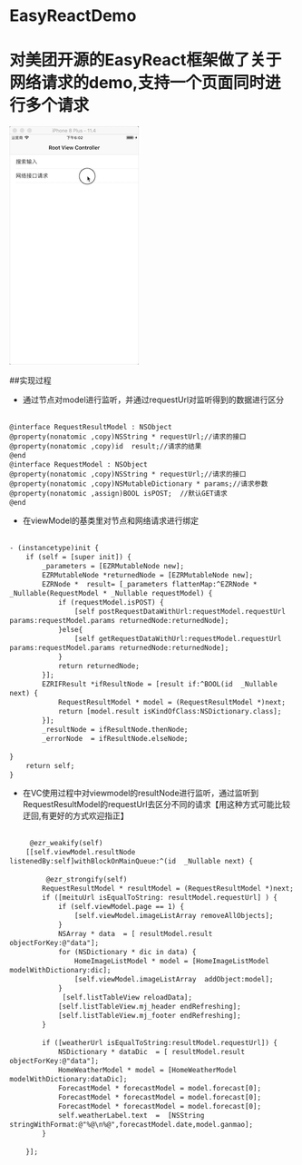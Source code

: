 # EasyReactDemo

# 对美团开源的EasyReact框架做了关于网络请求的demo,支持一个页面同时进行多个请求


![image](https://github.com/cheniOS/EasyReactDemo/blob/master/yulan.gif)

##实现过程
* 通过节点对model进行监听，并通过requestUrl对监听得到的数据进行区分
<pre><code>
@interface RequestResultModel : NSObject
@property(nonatomic ,copy)NSString * requestUrl;//请求的接口
@property(nonatomic ,copy)id  result;//请求的结果
@end
@interface RequestModel : NSObject
@property(nonatomic ,copy)NSString * requestUrl;//请求的接口
@property(nonatomic ,copy)NSMutableDictionary * params;//请求参数
@property(nonatomic ,assign)BOOL isPOST;  //默认GET请求
@end
</code></pre>

* 在viewModel的基类里对节点和网络请求进行绑定
<pre><code>
- (instancetype)init {
    if (self = [super init]) {
        _parameters = [EZRMutableNode new];
        EZRMutableNode *returnedNode = [EZRMutableNode new];
        EZRNode *  result= [_parameters flattenMap:^EZRNode * _Nullable(RequestModel * _Nullable requestModel) {
            if (requestModel.isPOST) {
                [self postRequestDataWithUrl:requestModel.requestUrl params:requestModel.params returnedNode:returnedNode];
            }else{
                [self getRequestDataWithUrl:requestModel.requestUrl params:requestModel.params returnedNode:returnedNode];
            }
            return returnedNode;
        }];
        EZRIFResult *ifResultNode = [result if:^BOOL(id  _Nullable next) {
            RequestResultModel * model = (RequestResultModel *)next;
            return [model.result isKindOfClass:NSDictionary.class];
        }];
        _resultNode = ifResultNode.thenNode;
        _errorNode  = ifResultNode.elseNode;
  
}
    return self;
}
</code></pre>
 
 * 在VC使用过程中对viewmodel的resultNode进行监听，通过监听到RequestResultModel的requestUrl去区分不同的请求【用这种方式可能比较迂回,有更好的方式欢迎指正】
 <pre><code>
     @ezr_weakify(self)
    [[self.viewModel.resultNode listenedBy:self]withBlockOnMainQueue:^(id  _Nullable next) {
        
         @ezr_strongify(self)
        RequestResultModel * resultModel = (RequestResultModel *)next;
        if ([meituUrl isEqualToString: resultModel.requestUrl] ) {
            if (self.viewModel.page == 1) {
                [self.viewModel.imageListArray removeAllObjects];
            }
            NSArray * data  = [ resultModel.result objectForKey:@"data"];
            for (NSDictionary * dic in data) {
                HomeImageListModel * model = [HomeImageListModel modelWithDictionary:dic];
                [self.viewModel.imageListArray  addObject:model];
            }
             [self.listTableView reloadData];
            [self.listTableView.mj_header endRefreshing];
            [self.listTableView.mj_footer endRefreshing];
        }
 
        if ([weatherUrl isEqualToString:resultModel.requestUrl]) {
            NSDictionary * dataDic  = [ resultModel.result objectForKey:@"data"];
            HomeWeatherModel * model = [HomeWeatherModel modelWithDictionary:dataDic];
            ForecastModel * forecastModel = model.forecast[0];
            ForecastModel * forecastModel = model.forecast[0];
            ForecastModel * forecastModel = model.forecast[0];
            self.weatherLabel.text  =  [NSString stringWithFormat:@"%@\n%@",forecastModel.date,model.ganmao];
        }

    }];
</code></pre>
